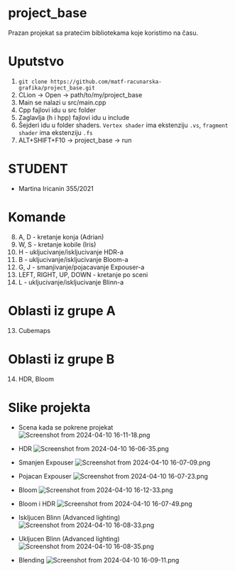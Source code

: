 # project_base
Prazan projekat sa pratećim bibliotekama koje koristimo na času. 

# Uputstvo
1. `git clone https://github.com/matf-racunarska-grafika/project_base.git`
2. CLion -> Open -> path/to/my/project_base
3. Main se nalazi u src/main.cpp
4. Cpp fajlovi idu u src folder
5. Zaglavlja (h i hpp) fajlovi idu u include
6. Šejderi idu u folder shaders. `Vertex shader` ima ekstenziju `.vs`, `fragment shader` ima ekstenziju `.fs`
7. ALT+SHIFT+F10 -> project_base -> run

# STUDENT
   - Martina Iricanin 355/2021

# Komande 
8. A, D - kretanje konja (Adrian)
9. W, S - kretanje kobile (Iris)
9. H - ukljucivanje/iskljucivanje HDR-a
10. B - ukljucivanje/iskljucivanje Bloom-a
10. G, J - smanjivanje/pojacavanje Expouser-a
11. LEFT, RIGHT, UP, DOWN - kretanje po sceni
12. L - ukljucivanje/iskljucivanje Blinn-a

# Oblasti iz grupe A
13. Cubemaps

# Oblasti iz grupe B
14. HDR, Bloom



# Slike projekta

- Scena kada se pokrene projekat
![Screenshot from 2024-04-10 16-11-18.png](..%2F..%2F..%2FPictures%2FScreenshot%20from%202024-04-10%2016-11-18.png)

- HDR
![Screenshot from 2024-04-10 16-06-35.png](..%2F..%2F..%2FPictures%2FScreenshot%20from%202024-04-10%2016-06-35.png)
- Smanjen Expouser
![Screenshot from 2024-04-10 16-07-09.png](..%2F..%2F..%2FPictures%2FScreenshot%20from%202024-04-10%2016-07-09.png)
- Pojacan Expouser
![Screenshot from 2024-04-10 16-07-23.png](..%2F..%2F..%2FPictures%2FScreenshot%20from%202024-04-10%2016-07-23.png)

- Bloom
![Screenshot from 2024-04-10 16-12-33.png](..%2F..%2F..%2FPictures%2FScreenshot%20from%202024-04-10%2016-12-33.png)

- Bloom i HDR
![Screenshot from 2024-04-10 16-07-49.png](..%2F..%2F..%2FPictures%2FScreenshot%20from%202024-04-10%2016-07-49.png)

- Iskljucen Blinn (Advanced lighting)
![Screenshot from 2024-04-10 16-08-33.png](..%2F..%2F..%2FPictures%2FScreenshot%20from%202024-04-10%2016-08-33.png)
- Ukljucen Blinn (Advanced lighting)
![Screenshot from 2024-04-10 16-08-35.png](..%2F..%2F..%2FPictures%2FScreenshot%20from%202024-04-10%2016-08-35.png)

- Blending
![Screenshot from 2024-04-10 16-09-11.png](..%2F..%2F..%2FPictures%2FScreenshot%20from%202024-04-10%2016-09-11.png)



